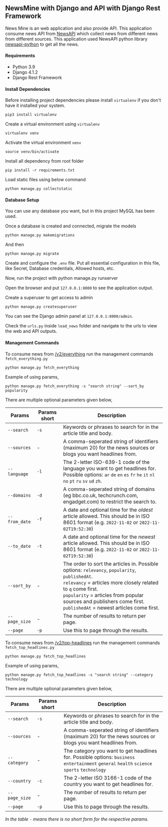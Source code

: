 ##  NewsMine with Django and API with Django Rest Framework

News Mine is an web application and also provide API. This application consume news API from [NewsAPI](https://newsapi.org/) which collect news from different news from different sources. This application used NewsAPI python library [newsapi-python](https://github.com/mattlisiv/newsapi-python) to get all the news.

#### Requirements

-   Python 3.9
-   Django 4.1.2
-   Django Rest Framework

#### Install Dependencies

Before installing project dependencies please install `virtualenv` if you don't have it installed your system.

    pip3 install virtualenv
 
Create a virtual environment using `virtualenv`

    virtualenv venv

Activate the virtual environment `venv`

    source venv/bin/activate

Install all dependency from  root  folder

    pip install -r requirements.txt

Load static files using below command

    python manage.py collectstatic

#### Database Setup

You can use any database you want, but in this project MySQL has been used.

Once a database is created and connected, migrate the models

    python manage.py makemigrations
And then

    python manage.py migrate

Create and configure the  `.env`  file. Put all essential configuration in this file, like Secret, Database credentials, Allowed hosts, etc.

Now, run the project with
python manage.py runserver

Open the browser and put `127.0.0.1:8000` to see the application output.

Create a superuser to get access to admin

    python manage.py createsuperuser

You can see the Django admin panel at `127.0.0.1:8000/admin`.

Check the `urls.py` inside `lead_news` folder and navigate to the urls to view the web and API outputs.

#### Management Commands

To consume news from [/v2/everything](https://newsapi.org/docs/endpoints/everything) run the management commands `fetch_everything.py` 

    python manage.py fetch_everything

Example of using params,

    python manage.py fetch_everything -s "search string" --sort_by popularity

There are multiple optional parameters given below,

| Params | Params short | Description |
|--|--|--|  
| `--search` | `-s` | Keywords or phrases to search for in the article title and body. |  
| `--sources` | - | A comma-seperated string of identifiers (maximum 20) for the news sources or blogs you want headlines from. |  
| `--language` | `-l` | The 2-letter ISO-639-1 code of the language you want to get headlines for. Possible options: `ar` `de` `en` `es` `fr` `he` `it` `nl` `no` `pt` `ru` `sv` `ud` `zh`. |  
| `--domains` | `-d` | A comma-seperated string of domains (eg bbc.co.uk, techcrunch.com, engadget.com) to restrict the search to. |  
| `--from_date` | `-f` | A date and optional time for the _oldest_ article allowed. This should be in ISO 8601 format (e.g. `2022-11-02` or `2022-11-02T19:52:30`) |  
| `--to_date` | `-t` | A date and optional time for the _newest_ article allowed. This should be in ISO 8601 format (e.g. `2022-11-02` or `2022-11-02T19:52:30`) |  
| `--sort_by` | - | The order to sort the articles in. Possible options: `relevancy`, `popularity`, `publishedAt`. <br> `relevancy` = articles more closely related to `q` come first. <br> `popularity` = articles from popular sources and publishers come first.  <br>`publishedAt` = newest articles come first. |  
| `--page_size` | - | The number of results to return per page. |  
| `--page` | `-p` | Use this to page through the results. |
 
 
To consume news from [/v2/top-headlines](https://newsapi.org/docs/endpoints/top-headlines) run the management commands `fetch_top_headlines.py` 

    python manage.py fetch_top_headlines

Example of using params,

    python manage.py fetch_top_headlines -s "search string" --category technology

There are multiple optional parameters given below,

| Params | Params short | Description |
|--|--|--|  
| `--search` | `-s` | Keywords or phrases to search for in the article title and body. |  
| `--sources` | - | A comma-seperated string of identifiers (maximum 20) for the news sources or blogs you want headlines from. |  
| `--category` | - | The category you want to get headlines for. Possible options: `business` `entertainment` `general` `health` `science` `sports` `technology` |  
| `--country` | `-c` | The 2-letter ISO 3166-1 code of the country you want to get headlines for. |  
| `--page_size` | - | The number of results to return per page. |  
| `--page` | `-p` | Use this to page through the results. |
 
*In the table `-` means there is no short form for the respective params.*
